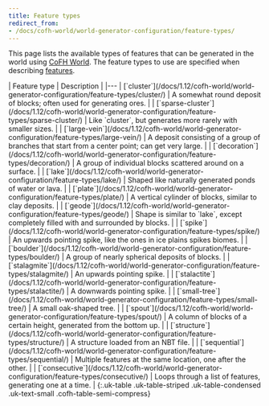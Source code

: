 ```yaml
---
title: Feature types
redirect_from:
- /docs/cofh-world/world-generator-configuration/feature-types/
---
```


This page lists the available types of features that can be generated in the
world using [CoFH World](/docs/1.12/cofh-world/). The feature types to use are
specified when describing
[features](/docs/1.12/cofh-world/world-generator-configuration/feature-format/).

<div class="uk-overflow-container" markdown="block">
| Feature type | Description |
|---
| [`cluster`](/docs/1.12/cofh-world/world-generator-configuration/feature-types/cluster/) | A somewhat round deposit of blocks; often used for generating ores. |
| [`sparse-cluster`](/docs/1.12/cofh-world/world-generator-configuration/feature-types/sparse-cluster/) | Like `cluster`, but generates more rarely with smaller sizes. |
| [`large-vein`](/docs/1.12/cofh-world/world-generator-configuration/feature-types/large-vein/) | A deposit consisting of a group of branches that start from a center point; can get very large. |
| [`decoration`](/docs/1.12/cofh-world/world-generator-configuration/feature-types/decoration/) | A group of individual blocks scattered around on a surface. |
| [`lake`](/docs/1.12/cofh-world/world-generator-configuration/feature-types/lake/) | Shaped like naturally generated ponds of water or lava. |
| [`plate`](/docs/1.12/cofh-world/world-generator-configuration/feature-types/plate/) | A vertical cylinder of blocks, similar to clay deposits. |
| [`geode`](/docs/1.12/cofh-world/world-generator-configuration/feature-types/geode/) | Shape is similar to `lake`, except completely filled with and surrounded by blocks. |
| [`spike`](/docs/1.12/cofh-world/world-generator-configuration/feature-types/spike/) | An upwards pointing spike, like the ones in ice plains spikes biomes. |
| [`boulder`](/docs/1.12/cofh-world/world-generator-configuration/feature-types/boulder/) | A group of nearly spherical deposits of blocks. |
| [`stalagmite`](/docs/1.12/cofh-world/world-generator-configuration/feature-types/stalagmite/) | An upwards pointing spike. |
| [`stalactite`](/docs/1.12/cofh-world/world-generator-configuration/feature-types/stalactite/) | A downwards pointing spike. |
| [`small-tree`](/docs/1.12/cofh-world/world-generator-configuration/feature-types/small-tree/) | A small oak-shaped tree. |
| [`spout`](/docs/1.12/cofh-world/world-generator-configuration/feature-types/spout/) | A column of blocks of a certain height, generated from the bottom up. |
| [`structure`](/docs/1.12/cofh-world/world-generator-configuration/feature-types/structure/) | A structure loaded from an NBT file. |
| [`sequential`](/docs/1.12/cofh-world/world-generator-configuration/feature-types/sequential/) | Multiple features at the same location, one after the other. |
| [`consecutive`](/docs/1.12/cofh-world/world-generator-configuration/feature-types/consecutive/) | Loops through a list of features, generating one at a time. |
{:.uk-table .uk-table-striped .uk-table-condensed .uk-text-small .cofh-table-semi-compress}
</div>
